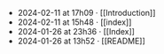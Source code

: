 - 2024-02-11 at 17h09 · [[Introduction]]
- 2024-02-11 at 15h48 · [[index]]
- 2024-01-26 at 23h36 · [[Index]]
- 2024-01-26 at 13h52 · [[README]]

